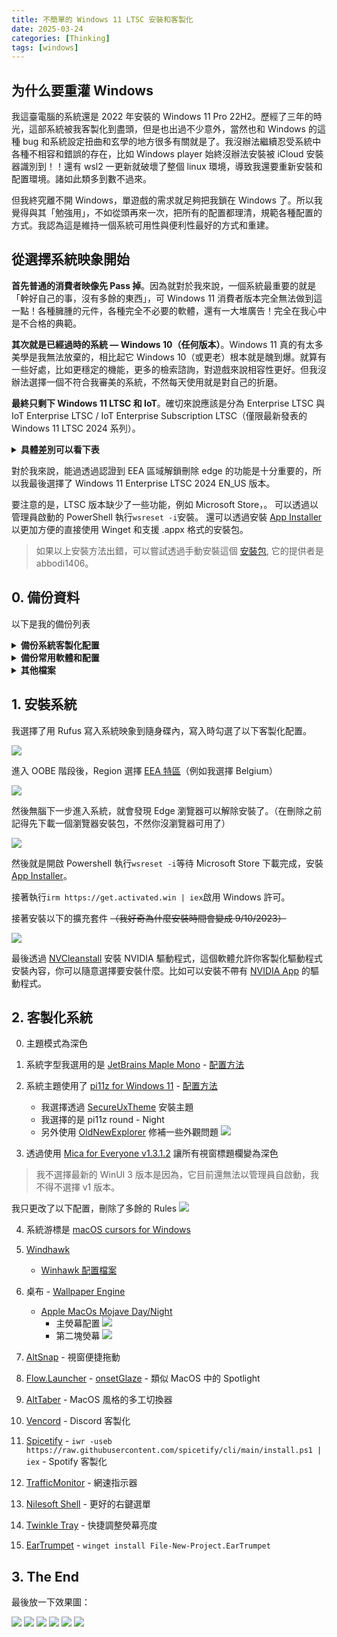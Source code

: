```yaml
---
title: 不簡單的 Windows 11 LTSC 安裝和客製化
date: 2025-03-24
categories: [Thinking]
tags: [windows]
---
```


## 为什么要重灌 Windows

我這臺電腦的系統還是 2022 年安裝的 Windows 11 Pro 22H2。歷經了三年的時光，這部系統被我客製化到盡頭，但是也出過不少意外，當然也和 Windows 的這種 bug 和系統設定扭曲和玄學的地方很多有關就是了。我沒辦法繼續忍受系統中各種不相容和錯誤的存在，比如 Windows player 始終沒辦法安裝被 iCloud 安裝器識別到！！還有 wsl2 一更新就破壞了整個 linux 環境，導致我還要重新安裝和配置環境。諸如此類多到數不過來。

但我終究離不開 Windows，單遊戲的需求就足夠把我鎖在 Windows 了。所以我覺得與其「勉強用」，不如從頭再來一次，把所有的配置都理清，規範各種配置的方式。我認為這是維持一個系統可用性與便利性最好的方式和重建。

## 從選擇系統映象開始

__首先普通的消費者映像先 Pass 掉__。因為就對於我來說，一個系統最重要的就是「幹好自己的事，沒有多餘的東西」，可 Windows 11 消費者版本完全無法做到這一點！各種臃腫的元件，各種完全不必要的軟體，還有一大堆廣告！完全在我心中是不合格的典範。

__其次就是已經過時的系統 — Windows 10（任何版本）__。Windows 11 真的有太多美學是我無法放棄的，相比起它 Windows 10（或更老）根本就是醜到爆。就算有一些好處，比如更穩定的機能，更多的檢索諮詢，對遊戲來說相容性更好。但我沒辦法選擇一個不符合我審美的系統，不然每天使用就是對自己的折磨。

__最終只剩下 Windows 11 LTSC 和 IoT__。確切來說應該是分為 Enterprise LTSC 與 IoT Enterprise LTSC / IoT Enterprise Subscription LTSC（僅限最新發表的 Windows 11 LTSC 2024 系列）。

<details> <!--  Differences between IoT and Non-IoT Windows Enterprise LTSC   -->
<summary><strong>具體差別可以看下表</strong></summary>
<blockquote>
<table>
<thead>
<tr>
<th>Features</th>
<th>Enterprise LTSC</th>
<th>IoT Enterprise LTSC / IoT Enterprise Subscription LTSC</th>
</tr>
</thead>
<tbody>
<tr>
<td><strong>TPM / Secure boot / UEFI / 4GB RAM</strong></td>
<td>All required</td>
<td><a href="https://learn.microsoft.com/windows/iot/iot-enterprise/Hardware/System_Requirements?tabs=Windows11LTSC#optional-minimum-requirements">Not Required</a> 🎉 <br>Also not required by <a href="https://massgrave.dev/windows_11_links">IoT Enterprise 24H2 (Non-LTSC)</a></td>
</tr>
<tr>
<td><strong>Automatic Device Encryption</strong></td>
<td>Enabled</td>
<td>Disabled</td>
</tr>
<tr>
<td><strong>Update Support</strong></td>
<td>5 Years</td>
<td>10 Years</td>
</tr>
<tr>
<td><strong>Reserved Storage Feature</strong></td>
<td>Enabled</td>
<td>Disabled</td>
</tr>
<tr>
<td><strong>Digital License (HWID)</strong></td>
<td>Not supported</td>
<td>Supported</td>
</tr>
<tr>
<td><strong>Uninstallable Edge outside of EEA</strong></td>
<td>Yes</td>
<td>No</td>
</tr>
<tr>
<td><strong>2 Simultaneous RDP Sessions</strong></td>
<td>No</td>
<td>Yes</td>
</tr>
</tbody>
</table>
<ul>
<li>The only difference between IoT Enterprise LTSC and IoT Enterprise Subscription LTSC is that the subscription edition supports a subscription license.</li>
<li>You can change the editions to each other (IoT and Non-IoT Windows Enterprise LTSC) only by inserting the corresponding edition key.</li>
<li>IoT LTSC edition ISO&#39;s are available in English language only. You can install Non-IoT LTSC in another language and later install IoT LTSC key &gt; <code>CGK42-GYN6Y-VD22B-BX98W-J8JXD</code> in activation page in Windows settings to change the edition.</li>
</ul>
</blockquote>
</details>

對於我來說，能過透過認證到 EEA 區域解鎖刪除 edge 的功能是十分重要的，所以我最後選擇了 Windows 11 Enterprise LTSC 2024 EN_US 版本。

要注意的是，LTSC 版本缺少了一些功能，例如 Microsoft Store，。
可以透過以管理員啟動的 PowerShell 執行`wsreset -i`安裝。
還可以透過安裝 [App Installer](https://apps.microsoft.com/detail/9nblggh4nns1) 以更加方便的直接使用 Winget 和支援 .appx 格式的安裝包。

>如果以上安裝方法出錯，可以嘗試透過手動安裝這個 [安裝包](https://github.com/stdin82/htfx/releases/tag/v0.0.24), 它的提供者是 abbodi1406。

## 0. 備份資料

以下是我的備份列表

<details><summary><strong>備份系統客製化配置</strong></summary>
<ol>
<li>(^///^)<ul>
<li><a href="https://github.com/microsoft/terminal/releases/latest">Terminal</a><ul>
<li><a href="https://draculatheme.com/windows-terminal">Profile Schemes</a><ul>
<li><a href="https://github.com/SpaceTimee/Fusion-JetBrainsMapleMono/releases/latest/download/JetBrainsMapleMono-NF-XX-HT.zip">JetBrains Maple Mono</a> - <a href="https://github.com/SpaceTimee/Fusion-JetBrainsMapleMono">注意事項</a></li>
</ul>
</li>
<li><a href="https://learn.microsoft.com/en-us/powershell/scripting/install/installing-powershell-on-windows">Powershell</a></li>
<li><a href="https://git-scm.com/downloads/win">Git</a></li>
<li><a href="https://www.python.org/downloads/">Python</a></li>
<li><a href="https://github.com/nikhil-swamix/TerminalProfileManager">Terminal Profile Manager</a></li>
<li><a href="https://github.com/fastfetch-cli/fastfetch">Fastfetch</a> - <code>winget install fastfetch</code></li>
<li><a href="https://starship.rs/zh-TW/guide/">Starship</a> - <code>winget install --id Starship.Starship</code></li>
</ul>
</li>
<li><a href="https://windhawk.net/download">Windhawk 模組及配置</a></li>
<li><a href="https://winaerotweaker.com/">WinaeroTweaker 設定</a></li>
<li><a href="https://github.com/zhongyang219/TrafficMonitor/releases/latest">TrafficMonitor</a></li>
<li><a href="https://github.com/xanderfrangos/twinkle-tray/releases/latest">Twinkle Tray</a></li>
<li><a href="https://github.com/File-New-Project/EarTrumpet">EarTrumpet</a> - <code>winget install File-New-Project.EarTrumpet</code></li>
<li><a href="https://www.flowlauncher.com/">Flow.Launcher</a></li>
<li><a href="https://getsharex.com/">ShareX</a></li>
<li><a href="https://github.com/RamonUnch/AltSnap/releases/latest">AltSnap</a></li>
<li><a href="https://github.com/amir1376/ab-download-manager/releases/latest">AB Download Manager</a></li>
<li><a href="https://github.com/microsoft/PowerToys/releases/latest">PowerToyz</a></li>
<li><a href="https://github.com/MrBeanCpp/AltTaber/releases/latest">AltTaber</a></li>
<li><a href="https://store.steampowered.com/about/">Wallpaper Engine</a></li>
</ul>
</li>
</ol>

</details><details><summary><strong>備份常用軟體和配置</strong></summary>
<ol>
<li>(∪.∪ )...zzz<ul>
<li><a href="https://github.com/Alex313031/Thorium-Win/releases/latest">Thorium</a></li>
<li><a href="https://github.com/rime/weasel/releases/latest">Rime</a></li>
<li><a href="https://www.bandisoft.com/bandizip/old/6/">Bandizip</a></li>
<li><a href="https://github.com/Klocman/Bulk-Crap-Uninstaller/releases/latest">Bulk Crap Uninstaller</a></li>
<li><a href="https://diskanalyzer.com/download">Wiztree</a></li>
<li><a href="https://github.com/d2phap/ImageGlass/releases/latest">ImageGlass</a></li>
<li><a href="https://www.videolan.org/vlc/">Vlc</a></li>
<li>[Spotify] - <code>iex &quot;&amp; { $(iwr -useb &#39;https://raw.githubusercontent.com/SpotX-Official/spotx-official.github.io/main/run.ps1&#39;) } -new_theme&quot;</code><ul>
<li><a href="https://spicetify.app/docs/getting-started">Spicetify</a> - <code>iwr -useb https://raw.githubusercontent.com/spicetify/cli/main/install.ps1 | iex</code></li>
</ul>
</li>
<li><a href="https://discord.com/download">Discord</a><ul>
<li><a href="https://vencord.dev/download">Vencord</a></li>
</ul>
</li>
<li><a href="https://github.com/AyuGram/AyuGramDesktop/releases/latest">Ayugram</a></li>
<li><a href="https://github.com/localsend/localsend/releases/latest">LocalSend</a></li>
<li><a href="https://code.visualstudio.com/docs/?dv=win64">Visual Studio Code</a></li>
<li><a href="https://github.com/Molunerfinn/PicGo/releases/latest">PicGo</a></li>
<li><a href="https://pc.weixin.qq.com/?lang=en_US">Wechat</a><ul>
<li><a href="https://github.com/zetaloop/BetterWX">BetterWX</a></li>
</ul>
</li>
<li><a href="https://im.qq.com/pcqq/index.shtml">QQ</a><ul>
<li><a href="https://t.me/bqqnt/63">Better-qqnt</a> - <a href="https://t.me/bqqnt/4">注意事項</a></li>
</ul>
</li>
<li><a href="https://gravesoft.dev/office_c2r_links#chinese-traditional-zh-tw">Office</a></li>
<li><a href="https://www.audacityteam.org/download/windows/">Audacity</a></li>
<li><a href="https://kdenlive.org/zh/download-zh/">Kdenlive</a></li>
<li><a href="https://www.gimp.org/downloads/">GIMP</a></li>
<li><a href="https://github.com/Tichau/FileConverter/releases/latest">File Converter</a></li>
<li><a href="https://obsproject.com/download">OBS</a></li>
<li><a href="https://www.virtualbox.org/wiki/Downloads">Oracle VirtualBox</a></li>
<li><a href="https://github.com/LizardByte/Sunshine/releases/latest">Sunshine</a></li>
</ul>
</li>
</ol>

</details><details><summary><strong>其他檔案</strong></summary>
<ol>
<li><p>這個分類就是專門放所有的相片，影片等其他檔案。</p>
<ul>
<li><a href="https://prismlauncher.org/download/windows/">PrismLauncher</a></li>
<li><a href="https://www.lunarclient.com/download">Lunar</a></li>
<li>Library 庫檔案夾</li>
</ul>
</li>
</ol>

</details>

## 1. 安裝系統

我選擇了用 Rufus 寫入系統映象到隨身碟內，寫入時勾選了以下客製化配置。

![](https://image.gholts.top/rufus-4.6p_FAJ667c6HP.png)

進入 OOBE 階段後，Region 選擇 [EEA 特區](https://wikipedia.org/wiki/European_Economic_Area)（例如我選擇 Belgium）

![](https://image.gholts.top/20250324083305154.png)

然後無腦下一步進入系統，就會發現 Edge 瀏覽器可以解除安裝了。（在刪除之前記得先下載一個瀏覽器安裝包，不然你沒瀏覽器可用了）

![](https://image.gholts.top/20250324084851811.png)

然後就是開啟 Powershell 執行`wsreset -i`等待 Microsoft Store 下載完成，安裝 [App Installer](https://apps.microsoft.com/detail/9nblggh4nns1)。

接著執行`irm https://get.activated.win | iex`啟用 Windows 許可。

接著安裝以下的擴充套件 ~~（我好奇為什麼安裝時間會變成 9/10/2023）~~

![](https://image.gholts.top/So0gBQerA4.png)

最後透過 [NVCleanstall](https://www.techpowerup.com/download/techpowerup-nvcleanstall/) 安裝 NVIDIA 驅動程式，這個軟體允許你客製化驅動程式安裝內容，你可以隨意選擇要安裝什麼。比如可以安裝不帶有 [NVIDIA App](https://www.nvidia.com/en-us/software/nvidia-app/) 的驅動程式。

## 2. 客製化系統

0. 主題模式為深色

1. 系統字型我選用的是 [JetBrains Maple Mono](https://github.com/SpaceTimee/Fusion-JetBrainsMapleMono/releases/latest/download/JetBrainsMapleMono-NF-XX-HT.zip) - [配置方法](https://www.elevenforum.com/t/change-default-system-font-in-windows-11.8590/)

2. 系統主題使用了 [pi11z for Windows 11](https://www.deviantart.com/niivu/art/pi11z-for-Windows-11-1084568949) - [配置方法](https://www.deviantart.com/niivu/art/How-to-install-Windows-10-or-11-Themes-708835586)
	- 我選擇透過 [SecureUxTheme](https://www.deviantart.com/users/outgoing?https://github.com/namazso/SecureUxTheme) 安裝主題
	- 我選擇的是 pi11z round - Night
	- 另外使用 [OldNewExplorer](https://www.deviantart.com/users/outgoing?https://msfn.org/board/topic/170375-oldnewexplorer-119/) 修補一些外觀問題 ![](https://image.gholts.top/20250324091414142.png)

3. 透過使用 [Mica for Everyone v1.3.1.2](https://github.com/MicaForEveryone/MicaForEveryone/releases/tag/v1.3.1.2) 讓所有視窗標題欄變為深色
>我不選擇最新的 WinUI 3 版本是因為，它目前還無法以管理員自啟動，我不得不選擇 v1 版本。

我只更改了以下配置，刪除了多餘的 Rules ![](https://image.gholts.top/20250324092008584.png)

4. 系統游標是 [macOS cursors for Windows](https://www.deviantart.com/antiden/art/macOS-cursors-for-Windows-701736062)

5. [Windhawk](https://windhawk.net/download)
	- [Winhawk 配置檔案](https://github.com/Gholts/dotfiles)

6. 桌布 - [Wallpaper Engine](https://store.steampowered.com/app/431960/Wallpaper_Engine/)
	- [Apple MacOs Mojave Day/Night](https://steamcommunity.com/sharedfiles/filedetails/?id=1869208500)
		- 主熒幕配置 
		![](https://image.gholts.top/20250324095743399.png)
		- 第二塊熒幕
		![](https://image.gholts.top/20250324095832374.png)

7. [AltSnap](https://github.com/RamonUnch/AltSnap/releases/latest) - 視窗便捷拖動

8. [Flow.Launcher](https://www.flowlauncher.com/) - [onsetGlaze](https://github.com/abhidahal/onsetGlaze.flow) - 類似 MacOS 中的 Spotlight

9. [AltTaber](https://github.com/MrBeanCpp/AltTaber/releases/latest) - MacOS 風格的多工切換器

10. [Vencord](https://vencord.dev/download) - Discord 客製化

11. [Spicetify](https://spicetify.app/docs/getting-started) - `iwr -useb https://raw.githubusercontent.com/spicetify/cli/main/install.ps1 | iex` - Spotify 客製化

12. [TrafficMonitor](https://github.com/zhongyang219/TrafficMonitor/releases/latest) - 網速指示器

13. [Nilesoft Shell](https://github.com/moudey/Shell) - 更好的右鍵選單

14. [Twinkle Tray](https://github.com/xanderfrangos/twinkle-tray/releases/latest) - 快捷調整熒幕亮度

15. [EarTrumpet](https://github.com/File-New-Project/EarTrumpet) - `winget install File-New-Project.EarTrumpet`

## 3. The End

最後放一下效果圖：

![](https://image.gholts.top/explorer_iqs7T29Ok5.jpg)
![](https://image.gholts.top/20250324104327747.png)
![](https://image.gholts.top/20250324104728200.png)
![](https://image.gholts.top/20250324104203630.png)
![](https://image.gholts.top/20250324104400532.png)
![](https://image.gholts.top/20250324104435026.png)
